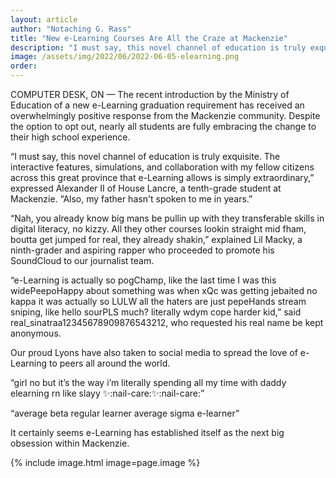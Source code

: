 ```yaml
---
layout: article
author: "Notaching G. Rass"
title: "New e-Learning Courses Are All the Craze at Mackenzie"
description: "I must say, this novel channel of education is truly exquisite."
image: /assets/img/2022/06/2022-06-05-elearning.png
order:
---
```


COMPUTER DESK, ON — The recent introduction by the Ministry of Education of a new e-Learning graduation requirement has received an overwhelmingly positive response from the Mackenzie community. Despite the option to opt out, nearly all students are fully embracing the change to their high school experience.

“I must say, this novel channel of education is truly exquisite. The interactive features, simulations, and collaboration with my fellow citizens across this great province that e-Learning allows is simply extraordinary,” expressed Alexander II of House Lancre, a tenth-grade student at Mackenzie. “Also, my father hasn't spoken to me in years.”

“Nah, you already know big mans be pullin up with they transferable skills in digital literacy, no kizzy. All they other courses lookin straight mid fham, boutta get jumped for real, they already shakin,” explained Lil Macky, a ninth-grader and aspiring rapper who proceeded to promote his SoundCloud to our journalist team.

“e-Learning is actually so pogChamp, like the last time I was this widePeepoHappy about something was when xQc was getting jebaited no kappa it was actually so LULW all the haters are just pepeHands stream sniping, like hello sourPLS much? literally wdym cope harder kid,” said real_sinatraa12345678909876543212, who requested his real name be kept anonymous.

Our proud Lyons have also taken to social media to spread the love of e-Learning to peers all around the world.

“girl no but it’s the way i’m literally spending all my time with daddy elearning rn like slayy
:sparkles::nail-care::sparkles::nail-care:”

“average beta regular learner
average sigma e-learner”

It certainly seems e-Learning has established itself as the next big obsession within Mackenzie.

{% include image.html image=page.image %}

